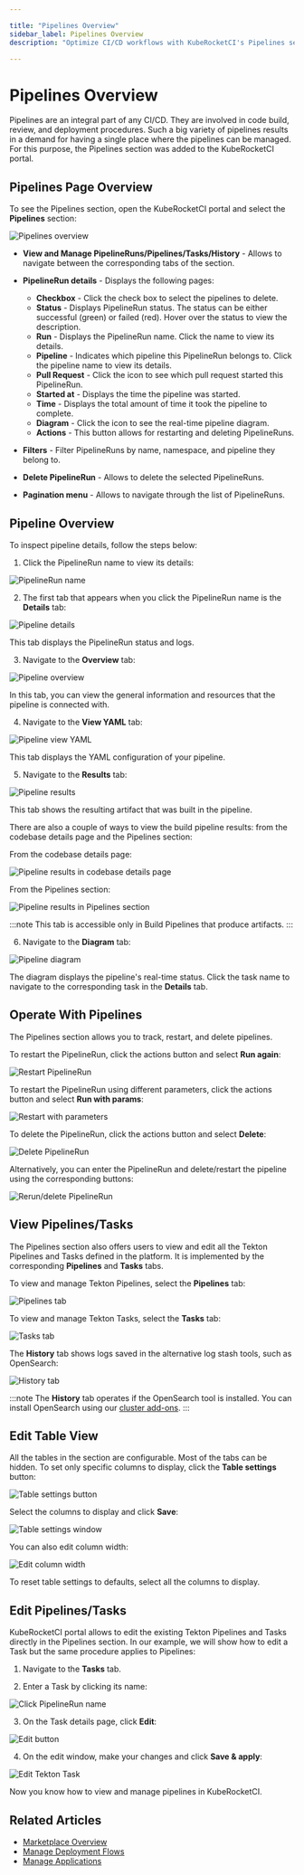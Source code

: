 ```yaml
---

title: "Pipelines Overview"
sidebar_label: Pipelines Overview
description: "Optimize CI/CD workflows with KubeRocketCI's Pipelines section, a centralized management hub for builds, reviews, and deployments."

---
```

<!-- markdownlint-disable MD025 -->

# Pipelines Overview

<head>
  <link rel="canonical" href="https://docs.kuberocketci.io/docs/user-guide/pipelines" />
</head>

Pipelines are an integral part of any CI/CD. They are involved in code build, review, and deployment procedures. Such a big variety of pipelines results in a demand for having a single place where the pipelines can be managed. For this purpose, the Pipelines section was added to the KubeRocketCI portal.

## Pipelines Page Overview

To see the Pipelines section, open the KubeRocketCI portal and select the **Pipelines** section:

  ![Pipelines overview](../assets/user-guide/pipelines/pipelines-overview.png "Pipelines overview")

* **View and Manage PipelineRuns/Pipelines/Tasks/History** - Allows to navigate between the corresponding tabs of the section.
* **PipelineRun details** - Displays the following pages:

  * **Checkbox** - Click the check box to select the pipelines to delete.
  * **Status** - Displays PipelineRun status. The status can be either successful (green) or failed (red). Hover over the status to view the description.
  * **Run** - Displays the PipelineRun name. Click the name to view its details.
  * **Pipeline** - Indicates which pipeline this PipelineRun belongs to. Click the pipeline name to view its details.
  * **Pull Request** - Click the icon to see which pull request started this PipelineRun.
  * **Started at** - Displays the time the pipeline was started.
  * **Time** - Displays the total amount of time it took the pipeline to complete.
  * **Diagram** - Click the icon to see the real-time pipeline diagram.
  * **Actions** - This button allows for restarting and deleting PipelineRuns.

* **Filters** - Filter PipelineRuns by name, namespace, and pipeline they belong to.
* **Delete PipelineRun** - Allows to delete the selected PipelineRuns.
* **Pagination menu** - Allows to navigate through the list of PipelineRuns.

## Pipeline Overview

To inspect pipeline details, follow the steps below:

1. Click the PipelineRun name to view its details:

  ![PipelineRun name](../assets/user-guide/pipelines/click-pipeline-run-name.png "PipelineRun name")

2. The first tab that appears when you click the PipelineRun name is the **Details** tab:

  ![Pipeline details](../assets/user-guide/pipelines/pipeline-details-tab.png "Pipeline details")

  This tab displays the PipelineRun status and logs.

3. Navigate to the **Overview** tab:

  ![Pipeline overview](../assets/user-guide/pipelines/pipelines-overview-tab.png "Pipeline overview")

  In this tab, you can view the general information and resources that the pipeline is connected with.

4. Navigate to the **View YAML** tab:

  ![Pipeline view YAML](../assets/user-guide/pipelines/pipelines-view-yaml-tab.png "Pipeline view YAML")

  This tab displays the YAML configuration of your pipeline.

5. Navigate to the **Results** tab:

  ![Pipeline results](../assets/user-guide/pipelines/pipeline-results-tab.png "Pipeline results")

  This tab shows the resulting artifact that was built in the pipeline.

  There are also a couple of ways to view the build pipeline results: from the codebase details page and the Pipelines section:

  From the codebase details page:

  ![Pipeline results in codebase details page](../assets/user-guide/pipelines/results-in-codebase.png "Pipeline results in codebase details page")

  From the Pipelines section:

  ![Pipeline results in Pipelines section](../assets/user-guide/pipelines/results-in-pipelines-section.png "Pipeline results in Pipelines section")

:::note
This tab is accessible only in Build Pipelines that produce artifacts.
:::

6. Navigate to the **Diagram** tab:

  ![Pipeline diagram](../assets/user-guide/pipelines/pipelines-diagram-tab.png "Pipeline diagram")

  The diagram displays the pipeline's real-time status. Click the task name to navigate to the corresponding task in the **Details** tab.

## Operate With Pipelines

The Pipelines section allows you to track, restart, and delete pipelines.

To restart the PipelineRun, click the actions button and select **Run again**:

  ![Restart PipelineRun](../assets/user-guide/pipelines/restart-pipeline-run.png "Restart PipelineRun")

To restart the PipelineRun using different parameters, click the actions button and select **Run with params**:

  ![Restart with parameters](../assets/user-guide/pipelines/restart-with-parameters.png "Restart with parameters")

To delete the PipelineRun, click the actions button and select **Delete**:

  ![Delete PipelineRun](../assets/user-guide/pipelines/delete-pipeline-run.png "Delete PipelineRun")

Alternatively, you can enter the PipelineRun and delete/restart the pipeline using the corresponding buttons:

  ![Rerun/delete PipelineRun](../assets/user-guide/pipelines/restart-or-delete-pipeline.png "Rerun/delete PipelineRun")

## View Pipelines/Tasks

The Pipelines section also offers users to view and edit all the Tekton Pipelines and Tasks defined in the platform. It is implemented by the corresponding **Pipelines** and **Tasks** tabs.

To view and manage Tekton Pipelines, select the **Pipelines** tab:

  ![Pipelines tab](../assets/user-guide/pipelines/pipelines-tab.png "Pipelines tab")

To view and manage Tekton Tasks, select the **Tasks** tab:

  ![Tasks tab](../assets/user-guide/pipelines/tasks-tab.png "Tasks tab")

The **History** tab shows logs saved in the alternative log stash tools, such as OpenSearch:

  ![History tab](../assets/user-guide/pipelines/history-tab.png "History tab")

:::note
The **History** tab operates if the OpenSearch tool is installed. You can install OpenSearch using our [cluster add-ons](https://github.com/epam/edp-cluster-add-ons/blob/main/clusters/core/apps/values.yaml#L207).
:::

## Edit Table View

All the tables in the section are configurable. Most of the tabs can be hidden. To set only specific columns to display, click the **Table settings** button:

  ![Table settings button](../assets/user-guide/pipelines/table-settings-button.png "Table settings button")

Select the columns to display and click **Save**:

  ![Table settings window](../assets/user-guide/pipelines/table-settings-window.png "Table settings window")

You can also edit column width:

  ![Edit column width](../assets/user-guide/pipelines/edit-table-width.png "Edit column width")

To reset table settings to defaults, select all the columns to display.

## Edit Pipelines/Tasks

KubeRocketCI portal allows to edit the existing Tekton Pipelines and Tasks directly in the Pipelines section. In our example, we will show how to edit a Task but the same procedure applies to Pipelines:

1. Navigate to the **Tasks** tab.

2. Enter a Task by clicking its name:

  ![Click PipelineRun name ](../assets/user-guide/pipelines/click-pipeline-run-name.png "Click PipelineRun name")

3. On the Task details page, click **Edit**:

  ![Edit button](../assets/user-guide/pipelines/edit-task-button.png "Edit button")

4. On the edit window, make your changes and click **Save & apply**:

  ![Edit Tekton Task](../assets/user-guide/pipelines/edit-task-window.png "Edit Tekton Task")

Now you know how to view and manage pipelines in KubeRocketCI.

## Related Articles

* [Marketplace Overview](./marketplace.md)
* [Manage Deployment Flows](./manage-environments.md)
* [Manage Applications](./application.md)
